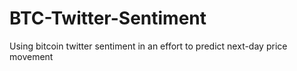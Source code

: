 # BTC-Twitter-Sentiment
Using bitcoin twitter sentiment in an effort to predict next-day price movement
